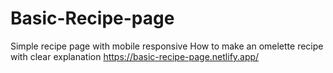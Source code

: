 # Basic-Recipe-page
Simple recipe page with mobile responsive
How to make an omelette recipe with clear explanation https://basic-recipe-page.netlify.app/
